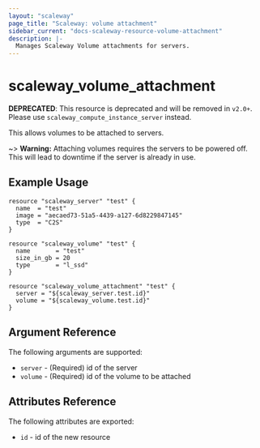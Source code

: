 ```yaml
---
layout: "scaleway"
page_title: "Scaleway: volume attachment"
sidebar_current: "docs-scaleway-resource-volume-attachment"
description: |-
  Manages Scaleway Volume attachments for servers.
---
```


# scaleway_volume_attachment

**DEPRECATED**: This resource is deprecated and will be removed in `v2.0+`.
Please use `scaleway_compute_instance_server` instead.

This allows volumes to be attached to servers.

~> **Warning:** Attaching volumes requires the servers to be powered off. This will lead to downtime if the server is already in use.

## Example Usage

```hcl
resource "scaleway_server" "test" {
  name  = "test"
  image = "aecaed73-51a5-4439-a127-6d8229847145"
  type  = "C2S"
}

resource "scaleway_volume" "test" {
  name       = "test"
  size_in_gb = 20
  type       = "l_ssd"
}

resource "scaleway_volume_attachment" "test" {
  server = "${scaleway_server.test.id}"
  volume = "${scaleway_volume.test.id}"
}
```

## Argument Reference

The following arguments are supported:

* `server` - (Required) id of the server
* `volume` - (Required) id of the volume to be attached

## Attributes Reference

The following attributes are exported:

* `id` - id of the new resource
